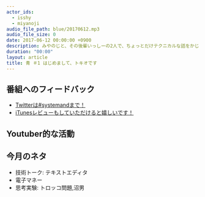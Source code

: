 ```yaml
---
actor_ids:
  - isshy
  - miyanoji
audio_file_path: blue/20170612.mp3
audio_file_size: 0
date: 2017-06-12 00:00:00 +0900
description: みやのじと、その後輩いっしーの2人で、ちょっとだけテクニカルな話をかじっちゃおう！という趣旨で始めた、systemand.onlineのサブチャンネル青です。
duration: "00:00"
layout: article
title: 青 ＃1 はじめまして、トキオです
---
```

## 番組へのフィードバック
* [Twitterは#systemandまで！](https://twitter.com/search?q=%23systemand)
* [iTunesレビューもしていただけると嬉しいです！](https://itunes.apple.com/jp/podcast/systemand-online/id1205168408?mt=2)

## Youtuber的な活動


## 今月のネタ
* 技術トーク: テキストエディタ
* 電子マネー
* 思考実験: トロッコ問題,沼男

